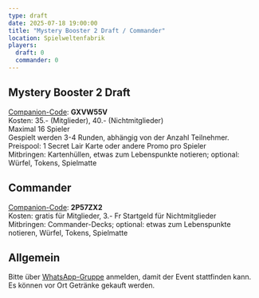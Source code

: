 ```yaml
---
type: draft
date: 2025-07-18 19:00:00
title: "Mystery Booster 2 Draft / Commander"
location: Spielweltenfabrik
players:
  draft: 0
  commander: 0
---
```

## Mystery Booster 2 Draft
[Companion-Code](/faq/#was-hat-es-mit-dem-companion-code-auf-sich): **GXVW55V** \
Kosten: 35.- (Mitglieder), 40.- (Nichtmitglieder) \
Maximal 16 Spieler \
Gespielt werden 3-4 Runden, abhängig von der Anzahl Teilnehmer. \
Preispool: 1 Secret Lair Karte oder andere Promo pro Spieler \
Mitbringen: Kartenhüllen, etwas zum Lebenspunkte notieren; optional: Würfel, Tokens, Spielmatte

## Commander
[Companion-Code](/faq/#was-hat-es-mit-dem-companion-code-auf-sich): **2P57ZX2** \
Kosten: gratis für Mitglieder, 3.- Fr Startgeld für Nichtmitglieder \
Mitbringen: Commander-Decks; optional: etwas zum Lebenspunkte notieren, Würfel, Tokens, Spielmatte

## Allgemein
Bitte über [WhatsApp-Gruppe](https://chat.whatsapp.com/HQ7IINFrZB63esDNRqsIUw) anmelden, damit der Event stattfinden kann. \
Es können vor Ort Getränke gekauft werden.
